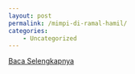 ```yaml
---
layout: post
permalink: /mimpi-di-ramal-hamil/
categories:
    - Uncategorized
---
```


[Baca Selengkapnya](/05)